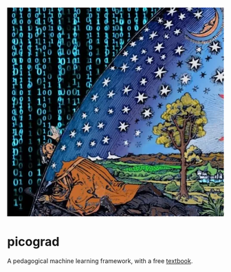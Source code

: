 ![](./flam.webp)

# picograd

A pedagogical machine learning framework, with a free [textbook](https://j4orz.ai/sitp).